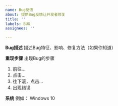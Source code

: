 ```yaml
---
name: Bug反馈
about: 提供Bug反馈让开发者修复
title: ''
labels: BUG
assignees: ''

---
```


**Bug描述**
描述Bug特征、影响、修复方法（如果你知道）

**重现步骤**
出现Bug的步骤
1. 前往…
2. 点击…
3. 往下滚，点击…
4. 出现错误

**系统**
例如： Windows 10
